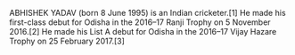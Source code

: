 ABHISHEK YADAV (born 8 June 1995) is an Indian cricketer.[1] He made his first-class debut for Odisha in the 2016–17 Ranji Trophy on 5 November 2016.[2] He made his List A debut for Odisha in the 2016–17 Vijay Hazare Trophy on 25 February 2017.[3]
